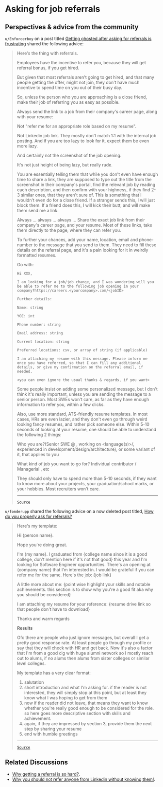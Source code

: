 # Asking for job referrals

## Perspectives & advice from the community

`u/Enforcerboy` on a post titled
[Getting ghosted after asking for referrals is frustrating](https://www.reddit.com/r/developersIndia/comments/vclqru/getting_ghosted_after_asking_for_referrals_is/)
shared the following advice:

<blockquote>

Here's the thing with referrals.

Employees have the incentive to refer you, because they will get referral bonus,
if you get hired.

But given that most referrals aren't going to get hired, and that many people
getting the offer, might not join, they don't have much incentive to spend time
on you out of their busy day.

So, unless the person who you are approaching is a close friend, make their job
of referring you as easy as possible.

Always send the link to a job from their company's career page, along with your
resume:

Not "refer me for an appropriate role based on my resume".

Not Linkedin job link. They mostly don't match 1:1 with the internal job
posting. And if you are too lazy to look for it, expect them be even more lazy.

And certainly not the screenshot of the job opening.

It's not just height of being lazy, but really rude.

You are essentially telling them that while you don't even have enough time to
share a link, they are supposed to type out the title from the screenshot in
their company's portal, find the relevant job by reading each description, and
then confirm with your highness, if they find 2-3 similar ones, that they aren't
sure of. This is something that I wouldn't even do for a close friend. If a
stranger sends this, I will just block them. If a friend does this, I will kick
their butt, and will make them send me a link.

Always ... always ... always ... Share the exact job link from their company's
career page, and your resume. Most of these links, take them directly to the
page, where they can refer you.

To further your chances, add your name, location, email and phone-number to the
message that you send to them. They need to fill these details on the referral
page, and it's a pain looking for it in weirdly formatted resumes.

Go with:

```
Hi XXX,

I am looking for a job/job change, and I was wondering will you be able to refer me to the following job opening in your company?https://careers.<yourcompany>.com/<jobID>

Further details:

Name: string

YOE: int

Phone number: string

Email address: string

Current location: string

Preferred locations: csv, or array of string (if applicable)

I am attaching my resume with this message. Please inform me once you have referred, so that I can fill any additional details, or give my confirmation on the referral email, if needed.

<you can even ignore the usual thanks & regards, if you want>
```

Some people insist on adding some personalized message, but I don't think it's
really important, unless you are sending the message to a senior person. Most
SWEs won't care, as far as they have enough information to refer you, within a
few clicks.

Also, use more standard, ATS-friendly resume templates. In most cases, HRs are
even lazier, and they don't even go through weird looking fancy resumes, and
rather pick someone else. Within 5-10 seconds of looking at your resume, one
should be able to understand the following 2 things:

Who you are?(Senior SWE @ <company>, working on <language(s)>/<tech stack>,
experienced in <domain> development/design/architecture), or some variant of it,
that applies to you

What kind of job you want to go for? Individual contributor / Managerial , etc

They should only have to spend more than 5-10 seconds, if they want to know more
about your projects, your graduation/school marks, or your hobbies. Most
recruiters won't care.

---

[`Source`](https://www.reddit.com/r/developersIndia/comments/vclqru/comment/icffcq0/)

</blockquote>

`u/fonderupp` shared the following advice on a now deleted post titled, [How do you properly ask for referrals?](https://www.reddit.com/r/developersIndia/comments/15w4bh8/how_do_you_properly_ask_for_referrals/)

<blockquote>

Here's my template:

Hi {person name}.

Hope you're doing great.

I'm {my name}. I graduated from {college name since it is a good college, don't mention here if it's not that good} this year and I'm looking for Software Engineer opportunities. There's an opening at {company name} that I'm interested in. I would be grateful if you can refer me for the same. Here's the job: {job link}

A little more about me: {point wise highlight your skills and notable achievements. this section is to show why you're a good fit aka why you should be considered}

I am attaching my resume for your reference: {resume drive link so that people don't have to download}

Thanks and warm regards

**Results**

Ofc there are people who just ignore messages, but overall I get a pretty good response rate. At least people go through my profile or say that they will check with HR and get back. Now it's also a factor that I'm from a good clg with huge alumni network so I mostly reach out to alums, if no alums then alums from sister colleges or similar level colleges.

My template has a very clear format:

1. salutation
2. short introduction and what I'm asking for. if the reader is not interested, they will simply stop at this point, but at least they know what I was hoping to get from them
3. now if the reader did not leave, that means they want to know whether you're really good enough to be considered for the role. so here goes more descriptive section with skills and achievement.
4. again, if they are impressed by section 3, provide them the next step by sharing your resume
5. end with humble greetings

---

[`Source`](https://www.reddit.com/r/developersIndia/comments/15w4bh8/comment/jwz128f)

</blockquote>

## Related Discussions

- [Why getting a referral is so hard?](https://www.reddit.com/r/developersIndia/comments/18tca0w/why_getting_a_referral_is_so_hard/).
- [Why you should not refer anyone from Linkedin without knowing them!](https://www.reddit.com/r/developersIndia/comments/1av8rqt/why_you_should_not_refer_anyone_from_linkedin/).
